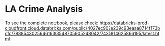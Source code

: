 # LA Crime Analysis

To see the complete notebook, please check: https://databricks-prod-cloudfront.cloud.databricks.com/public/4027ec902e239c93eaaa8714f173bcfc/7888543025646163/3548705905248042/7435814625866195/latest.html
